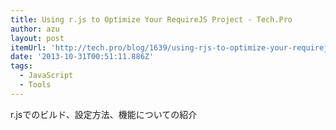 ```yaml
---
title: Using r.js to Optimize Your RequireJS Project - Tech.Pro
author: azu
layout: post
itemUrl: 'http://tech.pro/blog/1639/using-rjs-to-optimize-your-requirejs-project'
date: '2013-10-31T00:51:11.886Z'
tags:
  - JavaScript
  - Tools
---
```

r.jsでのビルド、設定方法、機能についての紹介
